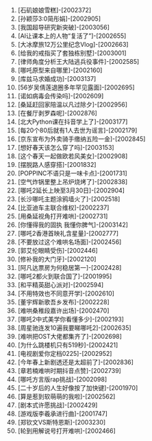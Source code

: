 
1. [石矶娘娘雪糕]-[2002372]
1. [孙颖莎3:0简彤娟]-[2002905]
1. [我国超导研究新突破]-[2003056]
1. [AI让课本上的人物“复活了”]-[2002655]
1. [大冰摩旅12万公里纪念Vlog]-[2002663]
1. [给我的戒指买了套独栋别墅]-[2003001]
1. [律师角度分析王大陆逃兵役事件]-[2002585]
1. [哪吒原型来自哪里]-[2002160]
1. [库兹马求婚成功]-[2003137]
1. [56岁吴倩莲退圈多年罕见露面]-[2002695]
1. [诺如病毒会传染吗]-[2002609]
1. [桑延赶回家陪温以凡过除夕]-[2002956]
1. [在餐厅剥罗森呢]-[2002876]
1. [北大Python课在抖音学上了]-[2003177]
1. [每20个80后就有1人去世为谣言]-[2002179]
1. [京东宣布为外卖骑手缴纳五险一金]-[2002845]
1. [想好春天该怎么穿了吗]-[2003153]
1. [这个春天一起做欧若风美女]-[2002908]
1. [摆脱路人感穿搭]-[2001832]
1. [POPPINC不语只是一味卡点]-[2001731]
1. [空气炸锅里整上吊炉烧烤了]-[2002838]
1. [哪吒2延长上映至3月30日]-[2002904]
1. [长沙哪吒主题涂鸦墙火了]-[2002518]
1. [比亚迪车主联合维权]-[2002237]
1. [用桑延视角打开难哄]-[2002731]
1. [你懂得我的固执 我懂你脾气]-[2003142]
1. [哪吒2香港首映礼含星量]-[2002777]
1. [不要放过这个难哄名场面]-[2002456]
1. [郭艾伦眼睛受伤]-[2002446]
1. [修补我的大门牙]-[2002120]
1. [阿凡达票房为何稳居第一]-[2002428]
1. [哪吒2都火到联合国了]-[2001995]
1. [和平精英甜心派对]-[2002594]
1. [不用特效也不同意开学]-[2002610]
1. [董宇辉新歌吾乡发布]-[2002228]
1. [难哄桑稚段嘉许出场]-[2002470]
1. [哪吒2中式美学你看懂多少]-[2002193]
1. [周星驰连发10遍我要睇哪吒2]-[2002635]
1. [难哄把OST大佬都集齐了]-[2002698]
1. [为什么跳楼机只有519秒]-[2002421]
1. [电视剧爱你定档0225]-[2002952]
1. [今年春上新剧透还是太超前了]-[2002836]
1. [章若楠难哄时期抖音点赞]-[2002739]
1. [哪吒方言版rap挑战]-[2002098]
1. [二十岁后的人生好像按了加快键]-[2001970]
1. [算是惹到软萌萌的我啦]-[2002562]
1. [剧本式许愿挑战]-[2002429]
1. [游戏版李羲承进行曲]-[2001747]
1. [郑钦文VS斯特恩斯]-[2003230]
1. [轮到用解说号打开难哄]-[2002466]